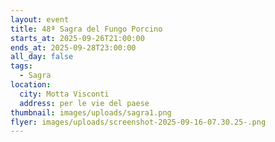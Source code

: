 ```yaml
---
layout: event
title: 48ª Sagra del Fungo Porcino
starts_at: 2025-09-26T21:00:00
ends_at: 2025-09-28T23:00:00
all_day: false
tags:
  - Sagra
location:
  city: Motta Visconti
  address: per le vie del paese
thumbnail: images/uploads/sagra1.png
flyer: images/uploads/screenshot-2025-09-16-07.30.25-.png
---
```


